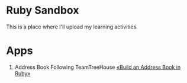 # Ruby Sandbox
This is a place where I'll upload my learning activities.

# Apps
1. Address Book
Following TeamTreeHouse [«Build an Address Book in Ruby»](https://teamtreehouse.com/library/build-an-address-book-in-ruby "Build an Address Book in Ruby") 